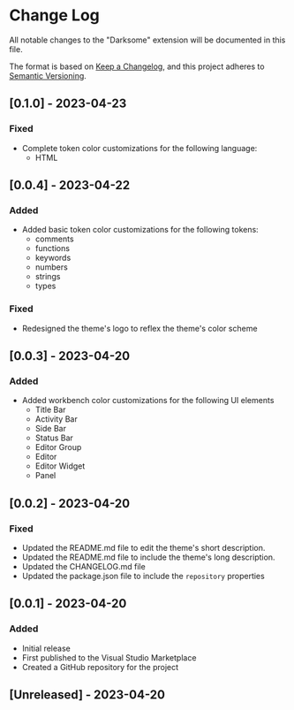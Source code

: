 # Change Log

All notable changes to the "Darksome" extension will be documented in this file.

The format is based on [Keep a Changelog](https://keepachangelog.com/en/1.0.0/), and this project adheres to [Semantic Versioning](https://semver.org/spec/v2.0.0.html).

## [0.1.0] - 2023-04-23

### Fixed

- Complete token color customizations for the following language:
  - HTML

## [0.0.4] - 2023-04-22

### Added

- Added basic token color customizations for the following tokens:
  - comments
  - functions
  - keywords
  - numbers
  - strings
  - types

### Fixed

- Redesigned the theme's logo to reflex the theme's color scheme

## [0.0.3] - 2023-04-20

### Added

- Added workbench color customizations for the following UI elements
  - Title Bar
  - Activity Bar
  - Side Bar
  - Status Bar
  - Editor Group
  - Editor
  - Editor Widget
  - Panel

## [0.0.2] - 2023-04-20

### Fixed

- Updated the README.md file to edit the theme's short description.
- Updated the README.md file to include the theme's long description.
- Updated the CHANGELOG.md file
- Updated the package.json file to include the `repository` properties

## [0.0.1] - 2023-04-20

### Added

- Initial release
- First published to the Visual Studio Marketplace
- Created a GitHub repository for the project

## [Unreleased] - 2023-04-20
